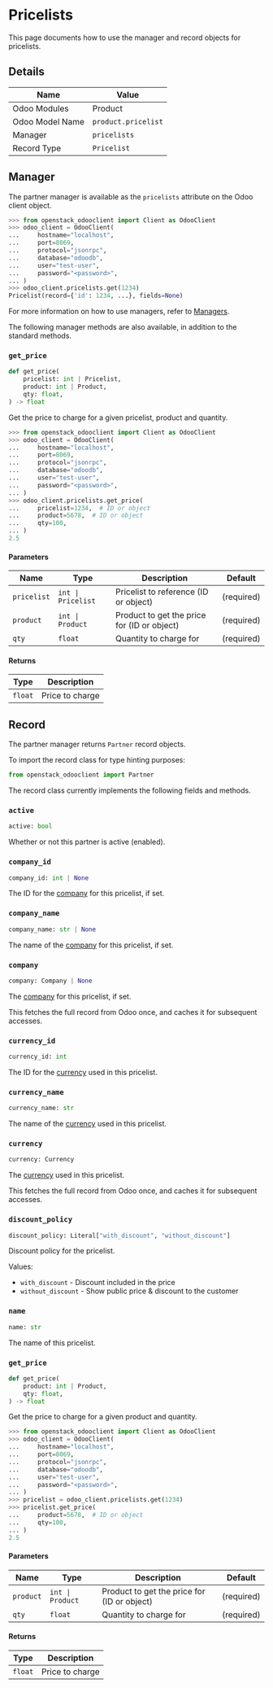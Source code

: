 # Pricelists

This page documents how to use the manager and record objects
for pricelists.

## Details

| Name            | Value               |
|-----------------|---------------------|
| Odoo Modules    | Product             |
| Odoo Model Name | `product.pricelist` |
| Manager         | `pricelists`        |
| Record Type     | `Pricelist`         |

## Manager

The partner manager is available as the `pricelists`
attribute on the Odoo client object.

```python
>>> from openstack_odooclient import Client as OdooClient
>>> odoo_client = OdooClient(
...     hostname="localhost",
...     port=8069,
...     protocol="jsonrpc",
...     database="odoodb",
...     user="test-user",
...     password="<password>",
... )
>>> odoo_client.pricelists.get(1234)
Pricelist(record={'id': 1234, ...}, fields=None)
```

For more information on how to use managers, refer to [Managers](index.md).

The following manager methods are also available, in addition to the standard methods.

### `get_price`

```python
def get_price(
    pricelist: int | Pricelist,
    product: int | Product,
    qty: float,
) -> float
```

Get the price to charge for a given pricelist, product
and quantity.

```python
>>> from openstack_odooclient import Client as OdooClient
>>> odoo_client = OdooClient(
...     hostname="localhost",
...     port=8069,
...     protocol="jsonrpc",
...     database="odoodb",
...     user="test-user",
...     password="<password>",
... )
>>> odoo_client.pricelists.get_price(
...     pricelist=1234,  # ID or object
...     product=5678,  # ID or object
...     qty=100,
... )
2.5
```

#### Parameters

| Name        | Type               | Description                                 | Default    |
|-------------|--------------------|---------------------------------------------|------------|
| `pricelist` | `int \| Pricelist` | Pricelist to reference (ID or object)       | (required) |
| `product`   | `int \| Product`   | Product to get the price for (ID or object) | (required) |
| `qty`       | `float`            | Quantity to charge for                      | (required) |

#### Returns

| Type    | Description     |
|---------|-----------------|
| `float` | Price to charge |

## Record

The partner manager returns `Partner` record objects.

To import the record class for type hinting purposes:

```python
from openstack_odooclient import Partner
```

The record class currently implements the following fields and methods.

### `active`

```python
active: bool
```

Whether or not this partner is active (enabled).

### `company_id`

```python
company_id: int | None
```

The ID for the [company](company.md) for this pricelist, if set.

### `company_name`

```python
company_name: str | None
```

The name of the [company](company.md) for this pricelist, if set.

### `company`

```python
company: Company | None
```

The [company](company.md) for this pricelist, if set.

This fetches the full record from Odoo once,
and caches it for subsequent accesses.

### `currency_id`

```python
currency_id: int
```

The ID for the [currency](currency.md) used in this pricelist.

### `currency_name`

```python
currency_name: str
```

The name of the [currency](currency.md) used in this pricelist.

### `currency`

```python
currency: Currency
```

The [currency](currency.md) used in this pricelist.

This fetches the full record from Odoo once,
and caches it for subsequent accesses.

### `discount_policy`

```python
discount_policy: Literal["with_discount", "without_discount"]
```

Discount policy for the pricelist.

Values:

* ``with_discount`` - Discount included in the price
* ``without_discount`` - Show public price & discount to the customer

### `name`

```python
name: str
```

The name of this pricelist.

### `get_price`

```python
def get_price(
    product: int | Product,
    qty: float,
) -> float
```

Get the price to charge for a given product and quantity.

```python
>>> from openstack_odooclient import Client as OdooClient
>>> odoo_client = OdooClient(
...     hostname="localhost",
...     port=8069,
...     protocol="jsonrpc",
...     database="odoodb",
...     user="test-user",
...     password="<password>",
... )
>>> pricelist = odoo_client.pricelists.get(1234)
>>> pricelist.get_price(
...     product=5678,  # ID or object
...     qty=100,
... )
2.5
```

#### Parameters

| Name        | Type               | Description                                 | Default    |
|-------------|--------------------|---------------------------------------------|------------|
| `product`   | `int \| Product`   | Product to get the price for (ID or object) | (required) |
| `qty`       | `float`            | Quantity to charge for                      | (required) |

#### Returns

| Type    | Description     |
|---------|-----------------|
| `float` | Price to charge |
